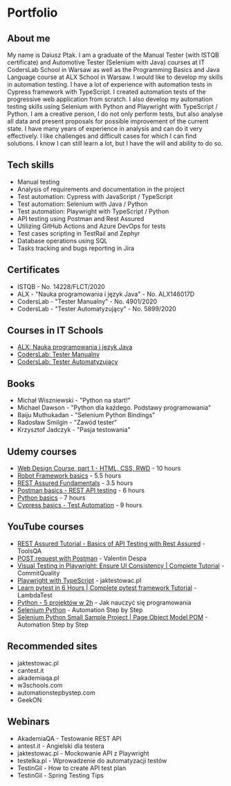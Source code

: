 # Portfolio
## About me
My name is Daiusz Ptak. I am a graduate of the Manual Tester (with ISTQB certificate) and Automotive Tester (Selenium with Java) courses at IT CodersLab School in Warsaw as well as the Programming Basics and Java Language course at ALX School in Warsaw. I would like to develop my skills in automation testing. I have a lot of experience with automation tests in Cypress framework with TypeScript. I created automation tests of the progressive web application from scratch. I also develop my automation testing skills using Selenium with Python and Playwright with TypeScript / Python. I am a creative person, I do not only perform tests, but also analyse all data and present proposals for possible improvement of the current state. I have many years of experience in analysis and can do it very effectively. I like challenges and difficult cases for which I can find solutions. I know I can still learn a lot, but I have the will and ability to do so.
## Tech skills
  - Manual testing
  - Analysis of requirements and documentation in the project
  - Test automation: Cypress with JavaScript / TypeScript
  - Test automation: Selenium with Java / Python
  - Test automation: Playwright with TypeScript / Python
  - API testing using Postman and Rest Assured
  - Utilizing GitHub Actions and Azure DevOps for tests
  - Test cases scripting in TestRail and Zephyr
  - Database operations using SQL
  - Tasks tracking and bugs reporting in Jira
## Certificates
  - ISTQB - No. 14228/FLCT/2020
  - ALX - "Nauka programowania i język Java" - No. ALX146017D
  - CodersLab - "Tester Manualny" - No. 4901/2020
  - CodersLab - "Tester Automatyzujący" - No. 5899/2020
## Courses in IT Schools
  - [ALX: Nauka programowania i język Java](https://www.alx.pl/pl/prog-java-intro/)
  - [CodersLab: Tester Manualny](https://coderslab.pl/pl/tester-manualny)
  - [CodersLab: Tester Automatyzujący](https://coderslab.pl/pl/tester-automatyzujacy)
## Books
  - Michał Wiszniewski - "Python na start!"
  - Michael Dawson - "Python dla każdego. Podstawy programowania"
  - Baiju Muthukadan - "Selenium Python Bindings"
  - Radosław Smilgin - "Zawód tester"
  - Krzysztof Jadczyk - "Pasja testowania"
## Udemy courses
  - [Web Design Course, part 1 - HTML, CSS, RWD](https://www.udemy.com/course/od-zera-do-front-end-developera-cz1/) - 10 hours
  - [Robot Framework basics](https://www.udemy.com/course/robot-framework-kurs-podstawowy/) - 5.5 hours
  - [REST Assured Fundamentals](https://www.udemy.com/course/rest-assured-fundamentals/) - 3.5 hours
  - [Postman basics - REST API testing](https://www.udemy.com/course/postman-od-podstaw-testowanie-rest-api/) - 6 hours
  - [Python basics](https://www.udemy.com/course/python-dla-poczatkujacych/) - 7 hours
  - [Cypress basics - Test Automation](https://www.udemy.com/course/cypress-od-podstaw/) - 9 hours
## YouTube courses
  - [REST Assured Tutorial - Basics of API Testing with Rest Assured](https://www.youtube.com/watch?v=25NAEM9Y6NY&list=PLbwZ_0ncMaxhB43YQKv9SjyrfbZCOYxX3) - ToolsQA
  - [POST request with Postman](https://www.youtube.com/watch?v=eYQyqf-DtCQ) - Valentin Despa
  - [Visual Testing in Playwright: Ensure UI Consistency | Complete Tutorial](https://www.youtube.com/watch?v=-zDZE00_p24) - CommitQuality
  - [Playwright with TypeScript](https://www.youtube.com/watch?v=JqEp2cjnzAo&list=PLfKhn9AcZ-cD2TCB__K7NP5XARaCzZYn7) - jaktestowac.pl
  - [Learn pytest in 6 Hours | Complete pytest framework Tutorial](https://www.youtube.com/watch?v=KZstMSOHIvQ) - LambdaTest
  - [Python - 5 projektów w 2h](https://www.youtube.com/watch?v=EFaPsPwPJAY) - Jak nauczyć się programowania
  - [Selenium Python](https://www.youtube.com/watch?v=H9HUVSA_78U&list=PLhW3qG5bs-L9JjtXx-adxWdbjaxeRhi7h&index=32) - Automation Step by Step
  - [Selenium Python Small Sample Project | Page Object Model POM](https://www.youtube.com/watch?v=BURK7wMcCwU&list=PLhW3qG5bs-L9JjtXx-adxWdbjaxeRhi7h&index=12) - Automation Step by Step
## Recommended sites
  - jaktestowac.pl
  - cantest.it
  - akademiaqa.pl
  - w3schools.com
  - automationstepbystep.com
  - GeekON
## Webinars
  - AkademiaQA - Testowanie REST API
  - antest.it - Angielski dla testera
  - jaktestowac.pl - Mockowanie API z Playwright
  - testelka.pl - Wprowadzenie do automatyzacji testów
  - TestinGil - How to create API test plan
  - TestinGil - Spring Testing Tips
